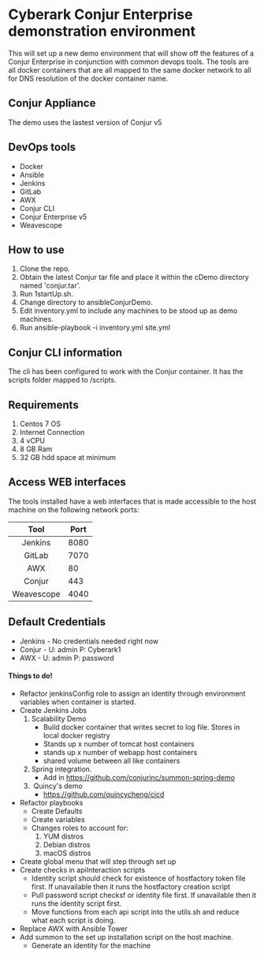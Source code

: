 # Cyberark Conjur Enterprise demonstration environment

This will set up a new demo environment that will show off the features of a Conjur Enterprise in conjunction with common devops tools.  The tools are all docker containers that are all mapped to the same docker network to all for DNS resolution of the docker container name.

## Conjur Appliance

The demo uses the lastest version of Conjur v5

## DevOps tools

* Docker
* Ansible
* Jenkins
* GitLab
* AWX
* Conjur CLI 
* Conjur Enterprise v5
* Weavescope

## How to use

1. Clone the repo.
2. Obtain the latest Conjur tar file and place it within the cDemo directory named 'conjur.tar'.
3. Run 1startUp.sh.
4. Change directory to ansibleConjurDemo.
5. Edit inventory.yml to include any machines to be stood up as demo machines.
6. Run ansible-playbook -i inventory.yml site.yml

## Conjur CLI information

The cli has been configured to work with the Conjur container.  It has the scripts folder mapped to /scripts.

## Requirements

1. Centos 7 OS
2. Internet Connection
3. 4 vCPU
4. 8 GB Ram
5. 32 GB hdd space at minimum

## Access WEB interfaces

The tools installed have a web interfaces that is made accessible to the host machine on the following network ports:

|    Tool    	| Port 	|
|:----------:	|------	|
|   Jenkins  	| 8080 	|
|   GitLab   	| 7070 	|
|     AWX    	| 80   	|
| Conjur     	| 443  	|
| Weavescope 	| 4040 	|

## Default Credentials
* Jenkins - No credentials needed right now
* Conjur - U: admin P: Cyberark1
* AWX - U: admin P: password

#### Things to do!

* Refactor jenkinsConfig role to assign an identity through environment variables when container is started.
* Create Jenkins Jobs
    1. Scalability Demo
        * Build docker container that writes secret to log file. Stores in local docker registry
        * Stands up x number of tomcat host containers
        * stands up x number of webapp host containers
        * shared volume between all like containers
    2. Spring integration.
        * Add in https://github.com/conjurinc/summon-spring-demo
    3.  Quincy's demo
        * https://github.com/quincycheng/cicd
* Refactor playbooks
    * Create Defaults
    * Create variables
    * Changes roles to account for:
        1. YUM distros
        2. Debian distros
        3. macOS distros
* Create global menu that will step through set up
* Create checks in apiInteraction scripts
    * Identity script should check for existence of hostfactory token file first. If unavailable then it runs the hostfactory creation script
    * Pull password script checksf or identity file first. If unavailable then it runs the identity script first.
    * Move functions from each api script into the utils.sh and reduce what each script is doing. 
* Replace AWX with Ansible Tower
* Add summon to the set up installation script on the host machine.
    * Generate an identity for the machine